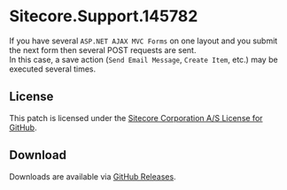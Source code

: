 # Sitecore.Support.145782
If you have several `ASP.NET AJAX MVC Forms` on one layout and you submit the next form then several POST requests are sent.<br/>
In this case, a save action (`Send Email Message`, `Create Item`, etc.) may be executed several times.

## License  
This patch is licensed under the [Sitecore Corporation A/S License for GitHub](https://github.com/sitecoresupport/Sitecore.Support.145782/blob/master/LICENSE).  

## Download  
Downloads are available via [GitHub Releases](https://github.com/sitecoresupport/Sitecore.Support.145782/releases).  
